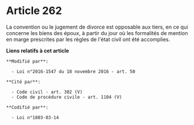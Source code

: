 # Article 262

La convention ou le jugement de divorce est opposable aux tiers, en ce qui concerne les biens des époux, à partir du jour où
les formalités de mention en marge prescrites par les règles de l'état civil ont été accomplies.

**Liens relatifs à cet article**

	**Modifié par**:

	  - Loi n°2016-1547 du 18 novembre 2016 - art. 50

	**Cité par**:

	  - Code civil - art. 302 (V)
	  - Code de procédure civile - art. 1104 (V)

	**Codifié par**:

	  - Loi n°1803-03-14
